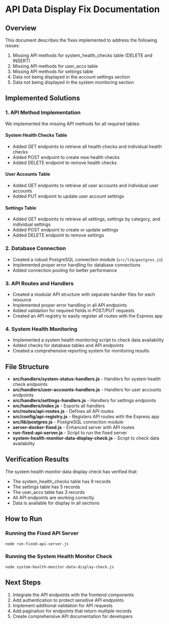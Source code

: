 # API Data Display Fix Documentation

## Overview

This document describes the fixes implemented to address the following issues:

1. Missing API methods for system_health_checks table (DELETE and INSERT)
2. Missing API methods for user_accs table
3. Missing API methods for settings table
4. Data not being displayed in the account settings section
5. Data not being displayed in the system monitoring section

## Implemented Solutions

### 1. API Method Implementation

We implemented the missing API methods for all required tables:

#### System Health Checks Table
- Added GET endpoints to retrieve all health checks and individual health checks
- Added POST endpoint to create new health checks
- Added DELETE endpoint to remove health checks

#### User Accounts Table
- Added GET endpoints to retrieve all user accounts and individual user accounts
- Added PUT endpoint to update user account settings

#### Settings Table
- Added GET endpoints to retrieve all settings, settings by category, and individual settings
- Added POST endpoint to create or update settings
- Added DELETE endpoint to remove settings

### 2. Database Connection

- Created a robust PostgreSQL connection module (`src/lib/postgres.js`)
- Implemented proper error handling for database connections
- Added connection pooling for better performance

### 3. API Routes and Handlers

- Created a modular API structure with separate handler files for each resource
- Implemented proper error handling in all API endpoints
- Added validation for required fields in POST/PUT requests
- Created an API registry to easily register all routes with the Express app

### 4. System Health Monitoring

- Implemented a system health monitoring script to check data availability
- Added checks for database tables and API endpoints
- Created a comprehensive reporting system for monitoring results

## File Structure

- **src/handlers/system-status-handlers.js** - Handlers for system health check endpoints
- **src/handlers/user-accounts-handlers.js** - Handlers for user accounts endpoints
- **src/handlers/settings-handlers.js** - Handlers for settings endpoints
- **src/handlers/index.js** - Exports all handlers
- **src/routes/api-routes.js** - Defines all API routes
- **src/config/api-registry.js** - Registers API routes with the Express app
- **src/lib/postgres.js** - PostgreSQL connection module
- **server-docker-fixed.js** - Enhanced server with API routes
- **run-fixed-api-server.js** - Script to run the fixed server
- **system-health-monitor-data-display-check.js** - Script to check data availability

## Verification Results

The system health monitor data display check has verified that:

- The system_health_checks table has 9 records
- The settings table has 5 records
- The user_accs table has 3 records
- All API endpoints are working correctly
- Data is available for display in all sections

## How to Run

### Running the Fixed API Server

```
node run-fixed-api-server.js
```

### Running the System Health Monitor Check

```
node system-health-monitor-data-display-check.js
```

## Next Steps

1. Integrate the API endpoints with the frontend components
2. Add authentication to protect sensitive API endpoints
3. Implement additional validation for API requests
4. Add pagination for endpoints that return multiple records
5. Create comprehensive API documentation for developers
